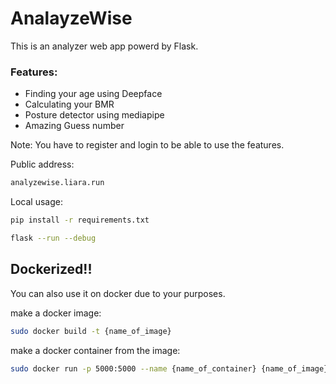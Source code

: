 # AnalayzeWise
This is an analyzer web app powerd by Flask.


### Features:
- Finding your age using Deepface
- Calculating your BMR
- Posture detector using mediapipe
- Amazing Guess number

Note: You have to register and login to be able to use the features.

Public address:
```sh
analyzewise.liara.run
```
Local usage:

```sh
pip install -r requirements.txt
```

```sh
flask --run --debug
```

## Dockerized!!
You can also use it on docker due to your purposes.

make a docker image:
```sh
sudo docker build -t {name_of_image}
```
make a docker container from the image:
```sh
sudo docker run -p 5000:5000 --name {name_of_container} {name_of_image}
```
